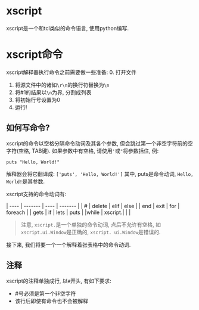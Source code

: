 # xscript
xscript是一个和tcl类似的命令语言, 使用python编写.

# xscript命令
xscript解释器执行命令之前需要做一些准备:
  0. 打开文件
  1. 将源文件中的诸如`\r\n`的换行符替换为`\n`
  2. 将#1的结果以`\n`为界, 分割成列表
  3. 将初始行号设置为0
  4. 运行!

## 如何写命令?
xscript的命令以空格分隔命令动词及其各个参数, 但会跳过第一个非空字符前的空字符(空格, TAB键).
如果参数中有空格, 请使用`'`或`"`将参数括住, 例:
```
puts "Hello, World!"
```
解释器会将它翻译成: `['puts', 'Hello, World!']`
其中, puts是命令动词, `Hello, World!`是其参数.

xscript支持的命令动词有:

| ---- | ------- | ---- | ------- |
| \#   | delete  | elif | else    |
| end  | exit    | for  | foreach |
| gets | if      | lets | puts    |
|while | xscript.|      |         |

> 注意, `xscript.`是一个单独的命令动词, 点后不允许有空格, 如`xscript.ui.Window`是正确的, `xscript. ui.Window`是错误的.

接下来, 我们将要一个一个解释着张表格中的命令动词.

## 注释
xscript的注释单独成行, 以`#`开头, 有如下要求:
  - \#号必须是第一个非空字符
  - 该行后即使有命令也不会被解释
